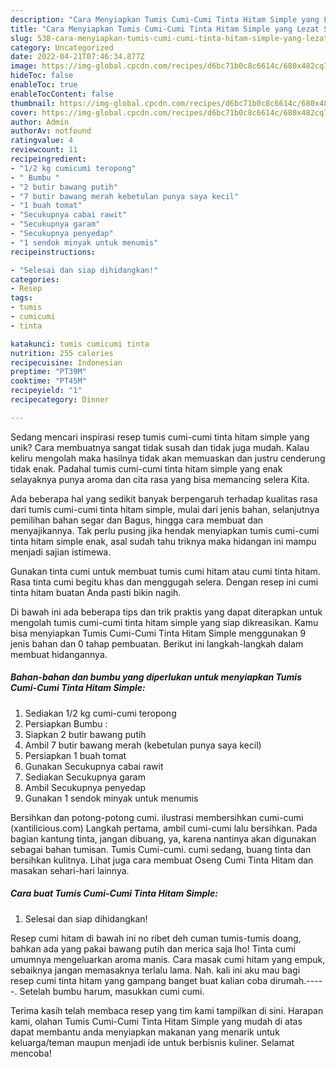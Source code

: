 ```yaml
---
description: "Cara Menyiapkan Tumis Cumi-Cumi Tinta Hitam Simple yang Lezat Sekali"
title: "Cara Menyiapkan Tumis Cumi-Cumi Tinta Hitam Simple yang Lezat Sekali"
slug: 538-cara-menyiapkan-tumis-cumi-cumi-tinta-hitam-simple-yang-lezat-sekali
category: Uncategorized
date: 2022-04-21T07:46:34.877Z
image: https://img-global.cpcdn.com/recipes/d6bc71b0c8c6614c/680x482cq70/tumis-cumi-cumi-tinta-hitam-simple-foto-resep-utama.jpg
hideToc: false
enableToc: true
enableTocContent: false
thumbnail: https://img-global.cpcdn.com/recipes/d6bc71b0c8c6614c/680x482cq70/tumis-cumi-cumi-tinta-hitam-simple-foto-resep-utama.jpg
cover: https://img-global.cpcdn.com/recipes/d6bc71b0c8c6614c/680x482cq70/tumis-cumi-cumi-tinta-hitam-simple-foto-resep-utama.jpg
author: Admin
authorAv: notfound
ratingvalue: 4
reviewcount: 11
recipeingredient:
- "1/2 kg cumicumi teropong"
- " Bumbu "
- "2 butir bawang putih"
- "7 butir bawang merah kebetulan punya saya kecil"
- "1 buah tomat"
- "Secukupnya cabai rawit"
- "Secukupnya garam"
- "Secukupnya penyedap"
- "1 sendok minyak untuk menumis"
recipeinstructions:

- "Selesai dan siap dihidangkan!"
categories:
- Resep
tags:
- tumis
- cumicumi
- tinta

katakunci: tumis cumicumi tinta 
nutrition: 255 calories
recipecuisine: Indonesian
preptime: "PT39M"
cooktime: "PT45M"
recipeyield: "1"
recipecategory: Dinner

---
```





Sedang mencari inspirasi resep tumis cumi-cumi tinta hitam simple yang unik? Cara membuatnya sangat tidak susah dan tidak juga mudah. Kalau keliru mengolah maka hasilnya tidak akan memuaskan dan justru cenderung tidak enak. Padahal tumis cumi-cumi tinta hitam simple yang enak selayaknya punya aroma dan cita rasa yang bisa memancing selera Kita.





Ada beberapa hal yang sedikit banyak berpengaruh terhadap kualitas rasa dari tumis cumi-cumi tinta hitam simple, mulai dari jenis bahan, selanjutnya pemilihan bahan segar dan Bagus, hingga cara membuat dan menyajikannya. Tak perlu pusing jika hendak menyiapkan tumis cumi-cumi tinta hitam simple enak,      asal sudah tahu triknya maka hidangan ini mampu menjadi sajian istimewa.














Gunakan tinta cumi untuk membuat tumis cumi hitam atau cumi tinta hitam. Rasa tinta cumi begitu khas dan menggugah selera. Dengan resep ini cumi tinta hitam buatan Anda pasti bikin nagih.






Di bawah ini ada beberapa tips dan trik praktis yang dapat diterapkan untuk mengolah tumis cumi-cumi tinta hitam simple yang siap dikreasikan. Kamu bisa menyiapkan Tumis Cumi-Cumi Tinta Hitam Simple menggunakan 9 jenis bahan dan 0 tahap pembuatan. Berikut ini langkah-langkah dalam membuat hidangannya.

<!--inarticleads1-->

##### Bahan-bahan dan bumbu yang diperlukan untuk menyiapkan Tumis Cumi-Cumi Tinta Hitam Simple:

1. Sediakan 1/2 kg cumi-cumi teropong
1. Persiapkan  Bumbu :
1. Siapkan 2 butir bawang putih
1. Ambil 7 butir bawang merah (kebetulan punya saya kecil)
1. Persiapkan 1 buah tomat
1. Gunakan Secukupnya cabai rawit
1. Sediakan Secukupnya garam
1. Ambil Secukupnya penyedap
1. Gunakan 1 sendok minyak untuk menumis


Bersihkan dan potong-potong cumi. ilustrasi membersihkan cumi-cumi (xantilicious.com) Langkah pertama, ambil cumi-cumi lalu bersihkan. Pada bagian kantung tinta, jangan dibuang, ya, karena nantinya akan digunakan sebagai bahan tumisan. Tumis Cumi-cumi. cumi sedang, buang tinta dan bersihkan kulitnya. Lihat juga cara membuat Oseng Cumi Tinta Hitam dan masakan sehari-hari lainnya. 

<!--inarticleads2-->

##### Cara buat Tumis Cumi-Cumi Tinta Hitam Simple:


1. Selesai dan siap dihidangkan!

Resep cumi hitam di bawah ini no ribet deh cuman tumis-tumis doang, bahkan ada yang pakai bawang putih dan merica saja lho! Tinta cumi umumnya mengeluarkan aroma manis. Cara masak cumi hitam yang empuk, sebaiknya jangan memasaknya terlalu lama. Nah. kali ini aku mau bagi resep cumi tinta hitam yang gampang banget buat kalian coba dirumah.-----. Setelah bumbu harum, masukkan cumi cumi. 

Terima kasih telah membaca resep yang tim kami tampilkan di sini. Harapan kami, olahan Tumis Cumi-Cumi Tinta Hitam Simple yang mudah di atas dapat membantu anda menyiapkan makanan yang menarik untuk keluarga/teman maupun menjadi ide untuk berbisnis kuliner. Selamat mencoba!
